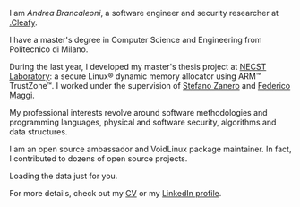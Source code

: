 I am *Andrea Brancaleoni*, a software engineer and security researcher at [.Cleafy](http://cleafy.com).

I have a master's degree in Computer Science and Engineering from Politecnico di Milano.

During the last year, I developed my master's thesis project at [NECST Laboratory](http://necst.it/): a secure Linux® dynamic memory allocator using ARM™ TrustZone™. I worked under the supervision of [Stefano Zanero](http://home.deib.polimi.it/zanero/eng/) and [Federico Maggi](https://maggi.cc/).

My professional interests revolve around software methodologies and programming languages, physical and software security, algorithms and data structures.

I am an open source ambassador and VoidLinux package maintainer.
In fact, I contributed to dozens of open source projects.

<!-- Include the library. -->
<script
  src="https://cdn.rawgit.com/IonicaBizau/github-calendar/gh-pages/dist/github-calendar.min.js"
></script>

<!-- Optionally, include the theme (if you don't want to struggle to write the CSS) -->
<link
  rel="stylesheet"
  href="https://cdn.rawgit.com/IonicaBizau/github-calendar/gh-pages/dist/github-calendar.css"
/>

<!-- Prepare a container for your calendar. -->
<div class="calendar">
    <!-- Loading stuff -->
    Loading the data just for you.
</div>

<script>
    GitHubCalendar(".calendar", "thypon");
</script>
<style>
  #main_content {
    width: 700px;
  }
</style>

For more details, check out my [CV](https://github.com/thypon/thypon.github.io/raw/master/cv.pdf) or my [LinkedIn profile](https://www.linkedin.com/in/andrea-brancaleoni-36252a66/).
